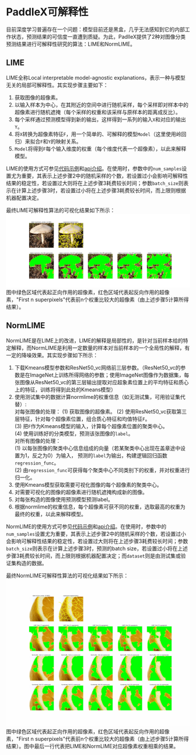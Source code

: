 # PaddleX可解释性

目前深度学习普遍存在一个问题：模型目前还是黑盒，几乎无法感知到它的内部工作状态，预测结果的可信度一直遭到质疑。为此，PadlleX提供了2种对图像分类预测结果进行可解释性研究的算法：LIME和NormLIME。

## LIME
LIME全称Local interpretable model-agnostic explanations，表示一种与模型无关的局部可解释性。其实现步骤主要如下：
1. 获取图像的超像素。  
2. 以输入样本为中心，在其附近的空间中进行随机采样，每个采样即对样本中的超像素进行随机遮掩（每个采样的权重和该采样与原样本的距离成反比）。  
3. 每个采样通过预测模型得到新的输出，这样得到一系列的输入`X`和对应的输出`Y`。  
4. 将`X`转换为超像素特征`F`，用一个简单的、可解释的模型`Model`（这里使用岭回归）来拟合`F`和`Y`的映射关系。  
5. `Model`将得到`F`每个输入维度的权重（每个维度代表一个超像素），以此来解释模型。  

LIME的使用方式可参见[代码示例](https://github.com/PaddlePaddle/PaddleX/blob/develop/tutorials/interpret/lime.py)和[api介绍](../apis/interpret.md#lime)。在使用时，参数中的`num_samples`设置尤为重要，其表示上述步骤2中的随机采样的个数，若设置过小会影响可解释性结果的稳定性，若设置过大则将在上述步骤3耗费较长时间；参数`batch_size`则表示在计算上述步骤3时，若设置过小将在上述步骤3耗费较长时间，而上限则根据机器配置决定。  

最终LIME可解释性算法的可视化结果如下所示：  
![](images/lime.png)  
图中绿色区域代表起正向作用的超像素，红色区域代表起反向作用的超像素，"First n superpixels"代表前n个权重比较大的超像素（由上述步骤5计算所得结果）。


## NormLIME
NormLIME是在LIME上的改进，LIME的解释是局部性的，是针对当前样本给的特定解释，而NormLIME是利用一定数量的样本对当前样本的一个全局性的解释，有一定的降噪效果。其实现步骤如下所示：  
1. 下载Kmeans模型参数和ResNet50_vc网络前三层参数。（ResNet50_vc的参数是在ImageNet上训练所得网络的参数；使用ImageNet图像作为数据集，每张图像从ResNet50_vc的第三层输出提取对应超象素位置上的平均特征和质心上的特征，训练将得到此处的Kmeans模型）  
2. 使用测试集中的数据计算normlime的权重信息（如无测试集，可用验证集代替）:  
    对每张图像的处理：
    (1) 获取图像的超像素。
    (2) 使用ResNet50_vc获取第三层特征，针对每个超像素位置，组合质心特征和均值特征`F`。  
    (3) 把`F`作为Kmeans模型的输入，计算每个超像素位置的聚类中心。  
    (4) 使用训练好的分类模型，预测该张图像的`label`。  
    对所有图像的处理：  
    (1) 以每张图像的聚类中心信息组成的向量（若某聚类中心出现在盖章途中设置为1，反之为0）为输入，
        预测的`label`为输出，构建逻辑回归函数`regression_func`。  
    (2) 由`regression_func`可获得每个聚类中心不同类别下的权重，并对权重进行归一化。  
3. 使用Kmeans模型获取需要可视化图像的每个超像素的聚类中心。  
4. 对需要可视化的图像的超像素进行随机遮掩构成新的图像。  
5. 对每张构造的图像使用预测模型预测label。  
6. 根据normlime的权重信息，每个超像素可获不同的权重，选取最高的权重为最终的权重，以此来解释模型。  

NormLIME的使用方式可参见[代码示例](https://github.com/PaddlePaddle/PaddleX/blob/develop/tutorials/interpret/normlime.py)和[api介绍](../apis/interpret.md#normlime)。在使用时，参数中的`num_samples`设置尤为重要，其表示上述步骤2中的随机采样的个数，若设置过小会影响可解释性结果的稳定性，若设置过大则将在上述步骤3耗费较长时间；参数`batch_size`则表示在计算上述步骤3时，预测的batch size，若设置过小将在上述步骤3耗费较长时间，而上限则根据机器配置决定；而`dataset`则是由测试集或验证集构造的数据。  

最终NormLIME可解释性算法的可视化结果如下所示：  
![](images/normlime.png)  
图中绿色区域代表起正向作用的超像素，红色区域代表起反向作用的超像素，"First n superpixels"代表前n个权重比较大的超像素（由上述步骤5计算所得结果）。图中最后一行代表把LIME和NormLIME对应超像素权重相乘的结果。

